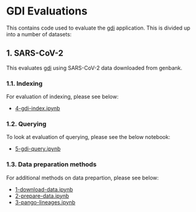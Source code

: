 # GDI Evaluations

This contains code used to evaluate the [gdi][] application. This is divided up into a number of datasets:

## 1. SARS-CoV-2

This evaluates [gdi][] using SARS-CoV-2 data downloaded from genbank.

### 1.1. Indexing

For evaluation of indexing, please see below:

* [4-gdi-index.ipynb][]

### 1.2. Querying

To look at evaluation of querying, please see the below notebook:

* [5-gdi-query.ipynb][]

### 1.3. Data preparation methods

For additional methods on data prepartion, please see below:

* [1-download-data.ipynb][]
* [2-prepare-data.ipynb][]
* [3-pango-lineages.ipynb][]

[gdi]: https://github.com/apetkau/genomics-data-index
[1-download-data.ipynb]: data/sars-cov-2-genbank/1-download-data.ipynb
[2-prepare-data.ipynb]: data/sars-cov-2-genbank/2-prepare-data.ipynb
[3-pango-lineages.ipynb]: data/sars-cov-2-genbank/3-pango-lineages.ipynb
[4-gdi-index.ipynb]: data/sars-cov-2-genbank/4-gdi-index.ipynb
[5-gdi-query.ipynb]: data/sars-cov-2-genbank/5-gdi-query.ipynb
